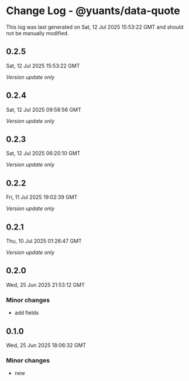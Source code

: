 # Change Log - @yuants/data-quote

This log was last generated on Sat, 12 Jul 2025 15:53:22 GMT and should not be manually modified.

## 0.2.5
Sat, 12 Jul 2025 15:53:22 GMT

_Version update only_

## 0.2.4
Sat, 12 Jul 2025 09:58:56 GMT

_Version update only_

## 0.2.3
Sat, 12 Jul 2025 06:20:10 GMT

_Version update only_

## 0.2.2
Fri, 11 Jul 2025 19:02:39 GMT

_Version update only_

## 0.2.1
Thu, 10 Jul 2025 01:26:47 GMT

_Version update only_

## 0.2.0
Wed, 25 Jun 2025 21:53:12 GMT

### Minor changes

- add fields

## 0.1.0
Wed, 25 Jun 2025 18:06:32 GMT

### Minor changes

- new

